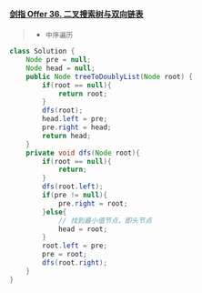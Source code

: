 #### [剑指 Offer 36. 二叉搜索树与双向链表](https://leetcode-cn.com/problems/er-cha-sou-suo-shu-yu-shuang-xiang-lian-biao-lcof/)

> - `中序遍历`

```java
class Solution {
    Node pre = null;
    Node head = null;
    public Node treeToDoublyList(Node root) {
        if(root == null){
            return root;
        }
        dfs(root);
        head.left = pre;
        pre.right = head;
        return head;
    }
    private void dfs(Node root){
        if(root == null){
            return;
        }
        dfs(root.left);
        if(pre != null){
            pre.right = root;
        }else{
            // 找到最小值节点，即头节点
            head = root;
        }
        root.left = pre;
        pre = root;
        dfs(root.right);
    }
}
```


